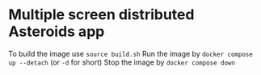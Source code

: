 # Multiple screen distributed Asteroids app

To build the image use `source build.sh`
Run the image by `docker compose up --detach` (or `-d` for short)
Stop the image by `docker compose down`
